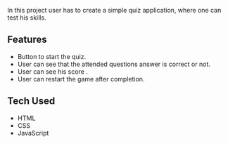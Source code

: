 In this project user has to create a simple quiz application, where one can test his skills.

## Features

- Button to start the quiz.
- User can see that the attended questions answer is correct or not.
- User can see his score .
- User can restart the game after completion.

## Tech Used

- HTML
- CSS
- JavaScript